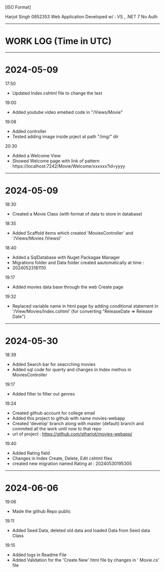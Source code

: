 [ISO Format]


Harjot Singh
0852353
Web Application
Developed w/ : VS , .NET 7
No Auth

--------------------------------------------------------------------------------------
# WORK LOG (Time in UTC) 

--------------------------------------------------------------------------------------

# 2024-05-09

17:50 
- Updated Index.cshtml file to change the text

19:00
- Added youtube video emebed code in "/Views/Movie"

19:08
- Added controller
- Tested adding image inside prject at path "/img/" dir

20:30
- Added a Welcome View
- Showed Welcome page with link of pattern https://localhost:7242/Movie/Welcome/xxxxxx?id=yyyy 

--------------------------------------------------------------------------------------

# 2024-05-09

18:30
- Created a Movie Class (with format of data to store in database)

18:35
- Added Scaffold items which created 'MoviesController' and '/Views/Movies (Views)'

18:40
- Added a SqlDatabase with Nuget Packagae Manager
- Migrations folder and Data folder created aautomatically at time : 
- 20240523181110

19:17
- Added movies data base through the web Create page

19:32
- Replaced variable name in html page by adding conditional statement in '/View/Movies/Index.cshtml'
  (for converting "ReleaseDate => Release Date")




--------------------------------------------------------------------------------------

# 2024-05-30

18:39

- Added Search bar for seacrching movies
- Added sql code for querty and changes in Index methos in MoviesController

19:17
- Added filter to filter out genres

19:24 
- Created github account for college email
- Added this project to github with name movies-webapp
- Created 'develop' branch along with master (default) branch and commited all the work until now to that repo
- url of project :
https://github.com/stharjot/movies-webapp/

19:40
- Added Rating field
- Changes in Index Create, Delete, Edit cshtml files
- created new migration named Rating at :
20240530195305

- --------------------------------------------------------------------------------------

# 2024-06-06

19:06
- Made the github Repo public 

19:11
- Added Seed Data, deleted old data and loaded Data from Seed data Class


19:15
- Added logs in Readme File
- Added Validation for the 'Create New' html file  by changes in ' Movie.cs' file   
